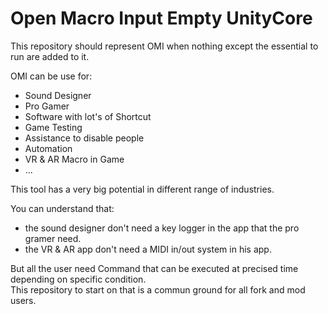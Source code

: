 # Open Macro Input Empty UnityCore
This repository should represent OMI when nothing except the essential to run are added to it.

OMI can be use for:
- Sound Designer
- Pro Gamer
- Software with lot's of Shortcut
- Game Testing
- Assistance to disable people
- Automation
- VR & AR Macro in Game
- ...

This tool has a very big potential in different range of industries.  

You can understand that:  
- the sound designer don't need a key logger in the app that the pro gramer need.  
- the VR & AR app don't need a MIDI in/out system in his app.  

But all the user need Command that can be executed at precised time depending on specific condition.  
This repository to start on that is a commun ground for all fork and mod users.  

